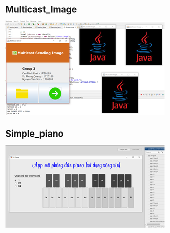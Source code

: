 # Multicast_Image
![Demo](image/multicast.png "Demo")
# Simple_piano
![Demo](image/piano.png "Demo")
